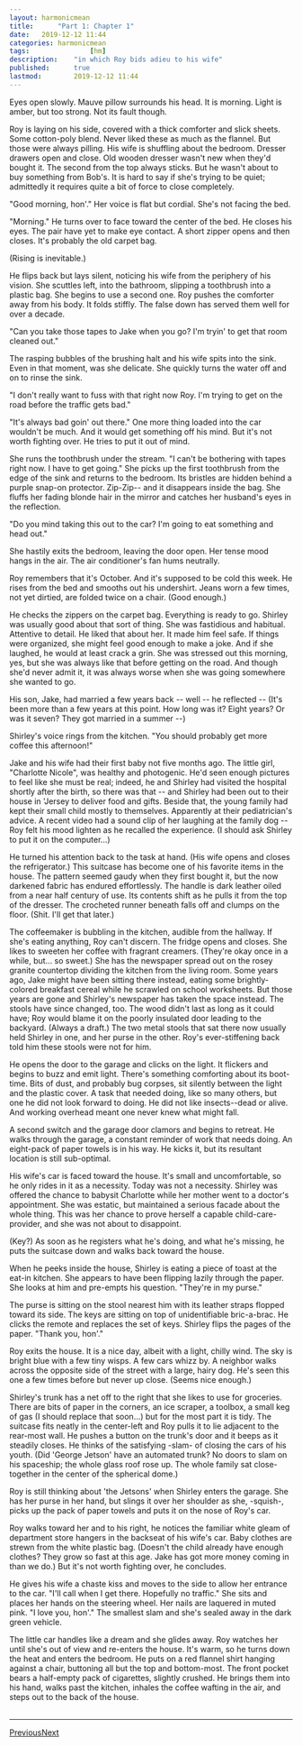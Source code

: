 ```yaml
---
layout:	harmonicmean
title:		"Part 1: Chapter 1"
date:	2019-12-12 11:44
categories:	harmonicmean
tags:				[hm]
description:	"in which Roy bids adieu to his wife"
published:		true
lastmod:		2019-12-12 11:44
---
```


Eyes open slowly. Mauve pillow surrounds his head. It is morning. Light is amber, but too strong. Not its fault though.

Roy is laying on his side, covered with a thick comforter and slick sheets. Some cotton-poly blend. Never liked these as much as the flannel. But those were always pilling. His wife is shuffling about the bedroom. Dresser drawers open and close. Old wooden dresser wasn't new when they'd bought it. The second from the top always sticks. But he wasn't about to buy something from Bob's. It is hard to say if she's trying to be quiet; admittedly it requires quite a bit of force to close completely. 

"Good morning, hon'." Her voice is flat but cordial. She's not facing the bed.

"Morning." He turns over to face toward the center of the bed. He closes his eyes. The pair have yet to make eye contact. A short zipper opens and then closes. It's probably the old carpet bag. 

(Rising is inevitable.) 

He flips back but lays silent, noticing his wife from the periphery of his vision. She scuttles left, into the bathroom, slipping a toothbrush into a plastic bag. She begins to use a second one. Roy pushes the comforter away from his body. It folds stiffly. The false down has served them well for over a decade. 

"Can you take those tapes to Jake when you go? I'm tryin' to get that room cleaned out."

The rasping bubbles of the brushing halt and his wife spits into the sink. Even in that moment, was she delicate. She quickly turns the water off and on to rinse the sink.

"I don't really want to fuss with that right now Roy. I'm trying to get on the road before the traffic gets bad."

"It's always bad goin' out there." One more thing loaded into the car wouldn't be much. And it would get something off his mind. But it's not worth fighting over. He tries to put it out of mind. 

She runs the toothbrush under the stream. "I can't be bothering with tapes right now. I have to get going." She picks up the first toothbrush from the edge of the sink and returns to the bedroom. Its bristles are hidden behind a purple snap-on protector. Zip-Zip-- and it disappears inside the bag. She fluffs her fading blonde hair in the mirror and catches her husband's eyes in the reflection.

"Do you mind taking this out to the car? I'm going to eat something and head out."

She hastily exits the bedroom, leaving the door open. Her tense mood hangs in the air. The air conditioner's fan hums neutrally.

Roy remembers that it's October. And it's supposed to be cold this week. He rises from the bed and smooths out his undershirt. Jeans worn a few times, not yet dirtied, are folded twice on a chair. (Good enough.)

He checks the zippers on the carpet bag. Everything is ready to go. Shirley was usually good about that sort of thing. She was fastidious and habitual. Attentive to detail. He liked that about her. It made him feel safe. If things were organized, she might feel good enough to make a joke. And if she laughed, he would at least crack a grin. She was stressed out this morning, yes, but she was always like that before getting on the road. And though she'd never admit it, it was always worse when she was going somewhere she wanted to go. 

His son, Jake, had married a few years back -- well -- he reflected -- (It's been more than a few years at this point. How long was it? Eight years? Or was it seven? They got married in a summer --)

Shirley's voice rings from the kitchen. "You should probably get more coffee this afternoon!"

Jake and his wife had their first baby not five months ago. The little girl, "Charlotte Nicole", was healthy and photogenic. He'd seen enough pictures to feel like she must be real; indeed, he and Shirley had visited the hospital shortly after the birth, so there was that -- and Shirley had been out to their house in 'Jersey to deliver food and gifts. Beside that, the young family had kept their small child mostly to themselves. Apparently at their pediatrician's advice. A recent video had a sound clip of her laughing at the family dog -- Roy felt his mood lighten as he recalled the experience. (I should ask Shirley to put it on the computer...)

He turned his attention back to the task at hand. (His wife opens and closes the refrigerator.) This suitcase has become one of his favorite items in the house. The pattern seemed gaudy when they first bought it, but the now darkened fabric has endured effortlessly. The handle is dark leather oiled from a near half century of use. Its contents shift as he pulls it from the top of the dresser. The crocheted runner beneath falls off and clumps on the floor. (Shit. I'll get that later.)

The coffeemaker is bubbling in the kitchen, audible from the hallway. If she's eating anything, Roy can't discern. The fridge opens and closes. She likes to sweeten her coffee with fragrant creamers. (They're okay once in a while, but... so sweet.) She has the newspaper spread out on the rosey granite countertop dividing the kitchen from the living room. Some years ago, Jake might have been sitting there instead, eating some brightly-colored breakfast cereal while he scrawled on school worksheets. But those years are gone and Shirley's newspaper has taken the space instead. The stools have since changed, too. The wood didn't last as long as it could have; Roy would blame it on the poorly insulated door leading to the backyard. (Always a draft.) The two metal stools that sat there now usually held Shirley in one, and her purse in the other. Roy's ever-stiffening back told him these stools were not for him.

He opens the door to the garage and clicks on the light. It flickers and begins to buzz and emit light. There's something comforting about its boot-time. Bits of dust, and probably bug corpses, sit silently between the light and the plastic cover. A task that needed doing, like so many others, but one he did not look forward to doing. He did not like insects--dead or alive. And working overhead meant one never knew what might fall.

A second switch and the garage door clamors and begins to retreat. He walks through the garage, a constant reminder of work that needs doing. An eight-pack of paper towels is in his way. He kicks it, but its resultant location is still sub-optimal.

His wife's car is faced toward the house. It's small and uncomfortable, so he only rides in it as a necessity. Today was not a necessity. Shirley was offered the chance to babysit Charlotte while her mother went to a doctor's appointment. She was estatic, but maintained a serious facade about the whole thing. This was her chance to prove herself a capable child-care-provider, and she was not about to disappoint.

(Key?) As soon as he registers what he's doing, and what he's missing, he puts the suitcase down and walks back toward the house. 

When he peeks inside the house, Shirley is eating a piece of toast at the eat-in kitchen. She appears to have been flipping lazily through the paper. She looks at him and pre-empts his question. "They're in my purse."

The purse is sitting on the stool nearest him with its leather straps flopped toward its side. The keys are sitting on top of unidentifiable bric-a-brac. He clicks the remote and replaces the set of keys. Shirley flips the pages of the paper. "Thank you, hon'."

Roy exits the house. It is a nice day, albeit with a light, chilly wind. The sky is bright blue with a few tiny wisps. A few cars whizz by. A neighbor walks across the opposite side of the street with a large, hairy dog. He's seen this one a few times before but never up close. (Seems nice enough.) 

Shirley's trunk has a net off to the right that she likes to use for groceries. There are bits of paper in the corners, an ice scraper, a toolbox, a small keg of gas (I should replace that soon...) but for the most part it is tidy. The suitcase fits neatly in the center-left and Roy pulls it to lie adjacent to the rear-most wall. He pushes a button on the trunk's door and it beeps as it steadily closes. He thinks of the satisfying -slam- of closing the cars of his youth. (Did 'George Jetson' have an automated trunk? No doors to slam on his spaceship; the whole glass roof rose up. The whole family sat close-together in the center of the spherical dome.)

Roy is still thinking about 'the Jetsons' when Shirley enters the garage. She has her purse in her hand, but slings it over her shoulder as she, -squish-, picks up the pack of paper towels and puts it on the nose of Roy's car. 

Roy walks toward her and to his right, he notices the familiar white gleam of department store hangers in the backseat of his wife's car. Baby clothes are strewn from the white plastic bag. (Doesn't the child already have enough clothes? They grow so fast at this age. Jake has got more money coming in than we do.) But it's not worth fighting over, he concludes.

He gives his wife a chaste kiss and moves to the side to allow her entrance to the car. "I'll call when I get there. Hopefully no traffic." She sits and places her hands on the steering wheel. Her nails are laquered in muted pink. "I love you, hon'." The smallest slam and she's sealed away in the dark green vehicle.

The little car handles like a dream and she glides away. Roy watches her until she's out of view and re-enters the house. It's warm, so he turns down the heat and enters the bedroom. He puts on a red flannel shirt hanging against a chair, buttoning all but the top and bottom-most. The front pocket bears a half-empty pack of cigarettes, slightly crushed. He brings them into his hand, walks past the kitchen, inhales the coffee wafting in the air, and steps out to the back of the house. 
<br/><br/>

***

<span class="hm-nav-prev"><a href="{{ 'p1-ch0' | prepend: site.baseurl }}">Previous</a></span><span class="hm-nav-next"><a href="{{ 'p1-ch2' | prepend: site.baseurl }}">Next</a></span>
